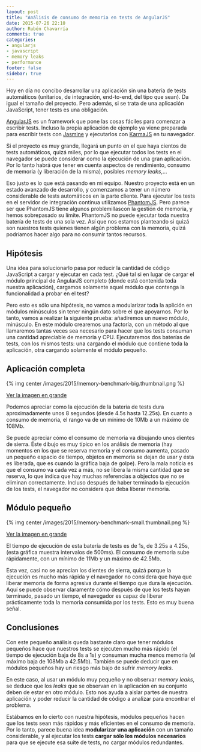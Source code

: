 ```yaml
---
layout: post
title: "Análisis de consumo de memoria en tests de AngularJS"
date: 2015-07-26 22:10
author: Rubén Chavarría
comments: true
categories: 
- angularjs
- javascript
- memory leaks
- performance
footer: false
sidebar: true
---
```


Hoy en día no concibo desarrollar una aplicación sin una batería de tests
automáticos (unitarios, de integración, end-to-end, del tipo que sean). 
Da igual el tamaño del proyecto. Pero además, si se trata de una aplicación
JavaScript, tener tests es una obligación.

[AngularJS] es un framework que pone las cosas fáciles para comenzar a escribir
tests. Incluso la propia aplicación de ejemplo ya viene preparada para
escribir tests con [Jasmine] y ejecutarlos con [KarmaJS] en tu navegador.

Si el proyecto es muy grande, llegará un punto en el que haya cientos de tests
automáticos, quizá miles, por lo que ejecutar todos los tests en el navegador
se puede considerar como la ejecución de una gran aplicación. Por lo tanto
habrá que tener en cuenta aspectos de rendimiento, consumo de memoria (y
liberación de la misma), posibles *memory leaks*,...

<!-- more -->

Eso justo es lo que está pasando en mi equipo. Nuestro proyecto está en un
estado avanzado de desarrollo, y comenzamos a tener un número considerable de
tests automáticos en la parte cliente. Para ejecutar los tests en el servidor
de integración contínua utilizamos [PhantomJS]. Pero parece ser que PhantomJS
tiene algunos problemillascon la gestión de memoria, y hemos sobrepasado su
límite. PhantomJS no puede ejecutar toda nuestra batería de tests de una sola
vez. Así que nos estamos planteando si quizá son nuestros tests quienes tienen
algún problema con la memoria, quizá podríamos hacer algo para no consumir
tantos recursos.

## Hipótesis

Una idea para solucionarlo pasa por reducir la cantidad de código JavaScript a
cargar y ejecutar en cada test. ¿Qué tal si en lugar de cargar el módulo
principal de AngularJS completo (donde está contenida toda nuestra aplicación),
cargamos solamente aquel módulo que contenga la funcionalidad a probar en el
test?

Pero esto es sólo una hipótesis, no vamos a modularizar toda la aplición en
módulos minúsculos sin tener ningún dato sobre el que apoyarnos. Por lo tanto,
vamos a realizar la siguiente prueba: añadiremos un nuevo módulo, minúsculo. En
este módulo crearemos una factoría, con un método al que llamaremos tantas veces
sea necesario para hacer que los tests consuman una cantidad apreciable de
memoria y CPU. Ejecutaremos dos baterías de tests, con los mismos tests: una
cargando el módulo que contiene toda la aplicación, otra cargando solamente el
módulo pequeño.

## Aplicación completa

{% img center /images/2015/memory-benchmark-big.thumbnail.png %}

[Ver la imagen en grande](/images/2015/memory-benchmark-big.png)

Podemos apreciar como la ejecución de la batería de tests dura aproximadamente
unos 8 segundos (desde 4.5s hasta 12.25s). En cuanto a consumo de memoria, el
rango va de un mínimo de 10Mb a un máximo de 108Mb.

Se puede apreciar cómo el consumo de memoria va dibujando unos dientes de sierra.
Éste dibujo es muy típico en los análisis de memoria (hay momentos en los que
se reserva memoria y el consumo aumenta, pasado un pequeño espacio de tiempo,
objetos en memoria se dejan de usar y ésta es liberada, que es cuando la gráfica
baja de golpe). Pero la mala noticia es que el consumo va cada vez a más, no se
libera la misma cantidad que se reserva, lo que indica que hay muchas referencias
a objectos que no se eliminan correctamente. Incluso después de haber terminado
la ejecución de los tests, el navegador no considera que deba liberar memoria.

## Módulo pequeño

{% img center /images/2015/memory-benchmark-small.thumbnail.png %}

[Ver la imagen en grande](/images/2015/memory-benchmark-small.png)

El tiempo de ejecución de esta batería de tests es de 1s, de 3.25s a 4.25s,
(esta gráfica muestra intervalos de 500ms). El consumo de memoria sube
rápidamente, con un mínimo de 11Mb y un máximo de 42.5Mb.

Esta vez, casi no se aprecian los dientes de sierra, quizá porque la ejecución
es mucho más rápida y el navegador no considera que haya que liberar memoria de
forma agresiva durante el tiempo que dura la ejecución. Aquí se puede observar
claramente cómo después de que los tests hayan terminado, pasado un tiempo, el
navegador es capaz de liberar prácticamente toda la memoria consumida por los
tests. Esto es muy buena señal.

## Conclusiones

Con este pequeño análisis queda bastante claro que tener módulos pequeños hace
que nuestros tests se ejecuten mucho más rápido (el tiempo de ejecución baja de
8s a 1s) y consuman mucha menos memoria (el máximo baja de 108Mb a 42.5Mb).
También se puede deducir que en módulos pequeños hay un riesgo más bajo de sufrir *memory leaks*.

En este caso, al usar un módulo muy pequeño y no observar *memory leaks*, se
deduce que los *leaks* que se observan en la aplicación en su conjunto deben de
estar en otro módulo. Esto nos ayuda a aislar partes de nuestra aplicación y
poder reducir la cantidad de código a analizar para encontrar el problema.

Estábamos en lo cierto con nuestra hipótesis, módulos pequeños hacen que los
tests sean más rápidos y más eficientes en el consumo de memoria. Por lo tanto,
parece buena idea **modularizar una aplicación** con un tamaño considerable, y al
ejecutar los tests **cargar sólo los módulos necesarios** para que se ejecute esa
suite de tests, no cargar módulos redundantes.

[AngularJS]: http://angularjs.org
[Jasmine]: https://jasmine.github.io
[KarmaJS]: https://karma-runner.github.io
[PhantomJS]: http://phantomjs.org

